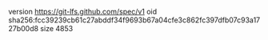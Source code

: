 version https://git-lfs.github.com/spec/v1
oid sha256:fcc39239cb61c27abddf34f9693b67a04cfe3c862fc397dfb07c93a1727b00d8
size 4853
